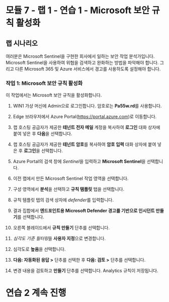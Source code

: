 ﻿---
lab:
    title: '연습 1 - Microsoft 보안 규칙 활성화'
    module: '모듈 7 - Microsoft Sentinel을 사용하여 검색 만들기 및 조사 수행'
---

# 모듈 7 - 랩 1 - 연습 1 - Microsoft 보안 규칙 활성화

## 랩 시나리오

여러분은 Microsoft Sentinel을 구현한 회사에서 일하는 보안 작업 분석가입니다. Microsoft Sentinel을 사용하여 위협을 검색하고 완화하는 방법을 파악해야 합니다.  그리고 다른 Microsoft 365 및 Azure 서비스에서 경고를 사용하도록 설정해야 합니다.  


### 작업 1: Microsoft 보안 규칙 활성화

이 작업에서는 Microsoft 보안 규칙을 활성화합니다.

1. WIN1 가상 머신에 Admin으로 로그인합니다. 암호로는 **Pa55w.rd**를 사용합니다.  

2. Edge 브라우저에서 Azure Portal(https://portal.azure.com)로 이동합니다.

3. 랩 호스팅 공급자가 제공한 **테넌트 전자 메일** 계정을 복사하여 **로그인** 대화 상자에 붙여 넣은 후 **다음**을 선택합니다.

4. 랩 호스팅 공급자가 제공한 **테넌트 암호**를 복사하여 **암호 입력** 대화 상자에 붙여 넣은 후 **로그인**을 선택합니다.

5. Azure Portal의 검색 창에 *Sentinel*을 입력하고 **Microsoft Sentinel**을 선택합니다.

6. 이전 랩에서 만든 Microsoft Sentinel 작업 영역을 선택합니다.

7. 구성 영역에서 **분석**을 선택하고 **규칙 탬플릿** 탭을 선택합니다.

8. 규칙 템플릿 탭의 검색 상자에 *defender*를 입력합니다.

9. 결과 집합에서 **엔드포인트용 Microsoft Defender 경고를 기반으로 인시던트 만들기**를 선택합니다. 

10. 오른쪽 블레이드에서 **규칙 만들기** 단추를 선택합니다.

11. *심각도 기준 필터링*을 **사용자 지정**으로 변경합니다.

12. 심각도로 **높음**을 선택합니다.

13. **다음: 자동화된 응답 >** 단추를 선택한 후 **다음: 검토 >** 단추를 선택합니다.

14. 변경 내용을 검토하고 **만들기** 단추를 선택합니다.  Analytics 규칙이 저장됩니다.

# 연습 2 계속 진행
